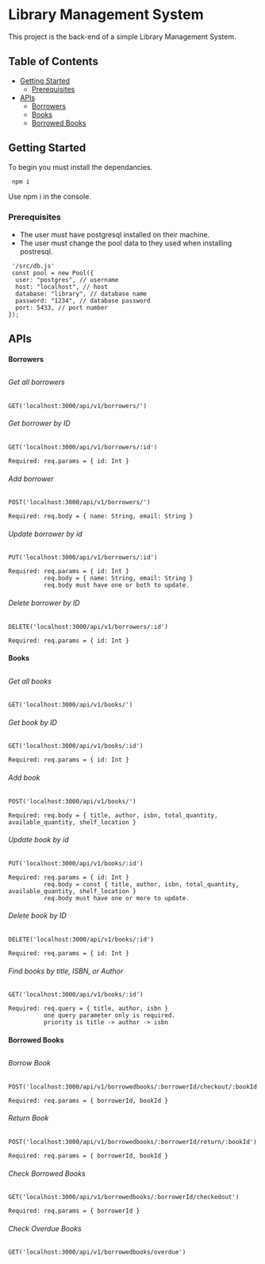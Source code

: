 # Library Management System

This project is the back-end of a simple Library Management System.

## Table of Contents

- [Getting Started](#getting-started)
  - [Prerequisites](#prerequisites)
- [APIs](#apis)
  - [Borrowers](#borrowers)
  - [Books](#books)
  - [Borrowed Books](#borrowed-books)

## Getting Started

To begin you must install the dependancies.
```bash
 npm i
```
Use npm i in the console.

### Prerequisites

- The user must have postgresql installed on their machine.
- The user must change the pool data to they used when installing postresql.
```node
 '/src/db.js'
 const pool = new Pool({
  user: "postgres", // username
  host: "localhost", // host
  database: "library", // database name
  password: "1234", // database password
  port: 5433, // port number
});
```

## APIs
#### Borrowers
##
###### Get all borrowers
```GET
GET('localhost:3000/api/v1/borrowers/')
```
###### Get borrower by ID
```GET
GET('localhost:3000/api/v1/borrowers/:id')
```
```
Required: req.params = { id: Int }
```

###### Add borrower
```POST
POST('localhost:3000/api/v1/borrowers/')
```
```
Required: req.body = { name: String, email: String }
```
###### Update borrower by id
```PUT
PUT('localhost:3000/api/v1/borrowers/:id')
```
```
Required: req.params = { id: Int }
          req.body = { name: String, email: String }
          req.body must have one or both to update.
```
###### Delete borrower by ID
```DELETE
DELETE('localhost:3000/api/v1/borrowers/:id')
```
```
Required: req.params = { id: Int }
```

#### Books
##
###### Get all books
```GET
GET('localhost:3000/api/v1/books/')
```
###### Get book by ID
```GET
GET('localhost:3000/api/v1/books/:id')
```
```
Required: req.params = { id: Int }
```
###### Add book
```POST
POST('localhost:3000/api/v1/books/')
```
```
Required: req.body = { title, author, isbn, total_quantity, available_quantity, shelf_location }
```
###### Update book by id
```PUT
PUT('localhost:3000/api/v1/books/:id')
```
```
Required: req.params = { id: Int }
          req.body = const { title, author, isbn, total_quantity, available_quantity, shelf_location }
          req.body must have one or more to update.
```
###### Delete book by ID
```DELETE
DELETE('localhost:3000/api/v1/books/:id')
```
```
Required: req.params = { id: Int }
```
###### Find books by title, ISBN, or Author
```GET
GET('localhost:3000/api/v1/books/:id')
```
```
Required: req.query = { title, author, isbn }
          one query parameter only is required.
          priority is title -> author -> isbn
```

#### Borrowed Books
##
###### Borrow Book
```POST
POST('localhost:3000/api/v1/borrowedbooks/:borrowerId/checkout/:bookId')
```
```
Required: req.params = { borrowerId, bookId }
```
###### Return Book
```POST
POST('localhost:3000/api/v1/borrowedbooks/:borrowerId/return/:bookId')
```
```
Required: req.params = { borrowerId, bookId }
```
###### Check Borrowed Books
```GET
GET('localhost:3000/api/v1/borrowedbooks/:borrowerId/checkedout')
```
```
Required: req.params = { borrowerId }
```
###### Check Overdue Books
```GET
GET('localhost:3000/api/v1/borrowedbooks/overdue')
```


